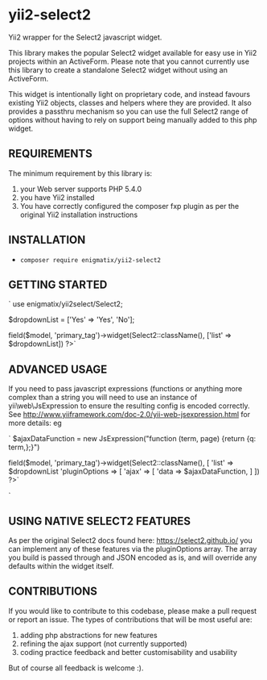 # yii2-select2
Yii2 wrapper for the Select2 javascript widget.

This library makes the popular Select2 widget available for easy use in 
Yii2 projects within an ActiveForm.  Please note that you cannot 
currently use this library to create a standalone Select2 widget without 
using an ActiveForm.

This widget is intentionally light on proprietary code, and instead 
favours existing Yii2 objects, classes and helpers where they are 
provided.  It also provides a passthru mechanism so you can use the full 
Select2 range of options without having to rely on support being 
manually added to this php widget.

REQUIREMENTS
------------

The minimum requirement by this library is:
1. your Web server supports PHP 5.4.0
2. you have Yii2 installed
3. You have correctly configured the composer fxp plugin as per the 
original Yii2 installation instructions

INSTALLATION
------------

* `composer require enigmatix/yii2-select2`

GETTING STARTED
---------------

`
use enigmatix/yii2select/Select2;

$dropdownList = ['Yes' => 'Yes', 'No'];

 <?= $form->field($model, 'primary_tag')->widget(Select2::className(), 
 ['list' => $dropdownList]) ?>`

ADVANCED USAGE
--------------

If you need to pass javascript expressions (functions or anything more 
complex than a string you will need to use an instance of 
yii\web\JsExpression to ensure the resulting config is encoded correctly.
See http://www.yiiframework.com/doc-2.0/yii-web-jsexpression.html for 
more details: eg

`
$ajaxDataFunction = new JsExpression("function (term, page) {return {q: term,};}")

<?= $form->field($model, 'primary_tag')->widget(Select2::className(), 
 [
    'list' => $dropdownList
    'pluginOptions => [
        'ajax' => [
            'data => $ajaxDataFunction,            
       ]
 ]) ?>`

`

USING NATIVE SELECT2 FEATURES
-----------------------------

As per the original Select2 docs found here: https://select2.github.io/
you can implement any of these features via the pluginOptions array.  The
array you build is passed through and JSON encoded as is, and will 
override any defaults within the widget itself.

CONTRIBUTIONS
-------------

If you would like to contribute to this codebase, please make a pull request or report an issue.  The types of
contributions that will be most useful are:

1. adding php abstractions for new features
2. refining the ajax support (not currently supported)
3. coding practice feedback and better customisability and usability

But of course all feedback is welcome :).